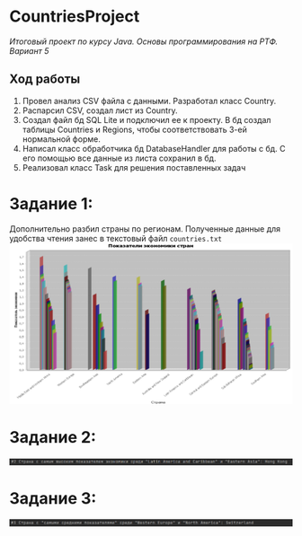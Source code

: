 # CountriesProject

*Итоговый проект по курсу Java. Основы программирования на РТФ. Вариант 5*

## Ход работы

1) Провел анализ CSV файла с данными. Разработал класс Country.
2) Распарсил CSV, создал лист из Country.
3) Создал файл бд SQL Lite и подключил ее к проекту. В бд создал таблицы Countries и Regions, чтобы соответствовать 3-ей
   нормальной форме.
4) Написал класс обработчика бд DatabaseHandler для работы с бд. С его помощью все данные из листа сохранил в бд.
5) Реализовал класс Task для решения поставленных задач

# Задание 1:
Дополнительно разбил страны по регионам. Полученные данные для удобства чтения занес в текстовый файл ```countries.txt```
![img.png](sсreens/img.png)

# Задание 2:

![img_1.png](sсreens/img_1.png)

# Задание 3:

![img.png](sсreens/img_2.png)